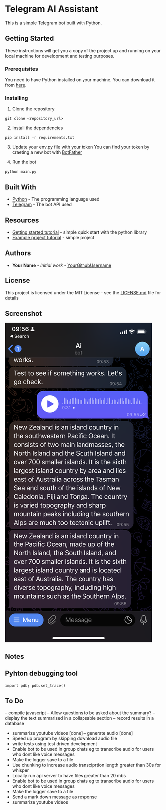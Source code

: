 # Telegram AI Assistant

This is a simple Telegram bot built with Python.

## Getting Started

These instructions will get you a copy of the project up and running on your local machine for development and testing purposes.

### Prerequisites

You need to have Python installed on your machine. You can download it from [here](https://www.python.org/downloads/).

### Installing

1. Clone the repository
```
git clone <repository_url>
```
2. Install the dependencies
```
pip install -r requirements.txt
```
3. Update your env.py file with your token
You can find your token by craeting a new bot with [BotFather](https://t.me/botfather)

4. Run the bot
```
python main.py
```

## Built With

* [Python](https://www.python.org/) - The programming language used
* [Telegram](https://github.com/python-telegram-bot/python-telegram-bot) - The bot API used

## Resources
* [Getting started tutorial](https://github.com/python-telegram-bot/python-telegram-bot/wiki/Introduction-to-the-API) - simple quick start with the python library
* [Example project tutorial](https://github.com/python-telegram-bot/python-telegram-bot/wiki/Extensions---Your-first-Bot) - simple project


## Authors

* **Your Name** - *Initial work* - [YourGithubUsername](https://github.com/YourGithubUsername)

## License

This project is licensed under the MIT License - see the [LICENSE.md](LICENSE.md) file for details

## Screenshot

![Screenshot](assets/screen-shot.PNG)

## Notes

## Pyhton debugging tool

```
import pdb; pdb.set_trace()
```

## To Do

– compile javascript
– Allow questions to be asked about the summary?
– display the text summarised in a collapsable section
– record results in a database
- summarize youtube videos [done]
– generate audio [done]
- Speed up program by skipping download audio file
- write tests using test driven development
- Enable bot to be used in group chats eg to transcribe audio for users who dont like voice messages
- Make the logger save to a file
- Use chunking to increase audio transciprtion length greater than 30s for whisper
- Locally run api server to have files greater than 20 mbs
- Enable bot to be used in group chats eg to transcribe audio for users who dont like voice messages
- Make the logger save to a file
- Send a mark down message as response
- summarize youtube videos

